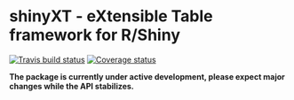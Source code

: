 # shinyXT - eXtensible Table framework for R/Shiny
[![Travis build status](https://travis-ci.org/numeract/shinyXT.svg?branch=master)](https://travis-ci.org/numeract/shinyXT)
[![Coverage status](https://codecov.io/gh/numeract/shinyXT/branch/master/graph/badge.svg)](https://codecov.io/github/numeract/shinyXT?branch=master)

**The package is currently under active development, please expect major 
changes while the API stabilizes.**
